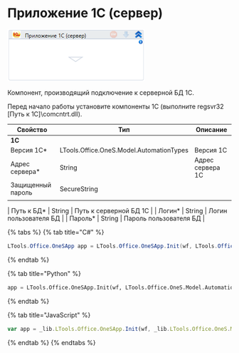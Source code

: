 # Приложение 1С (сервер)

![](<../../../.gitbook/assets/image (440).png>)

Компонент, производящий подключение к серверной БД 1С.

Перед начало работы установите компоненты 1С (выполните regsvr32 \[Путь к 1С]\comcntrt.dll).

| Свойство        | Тип                                      | Описание               |
| --------------- | ---------------------------------------- | ---------------------- |
| **1C** |  |
| Версия 1С\*     | LTools.Office.OneS.Model.AutomationTypes | Версия 1С              |
| Адрес сервера\* | String                                   | Адрес сервера 1С       |
|Защищенный пароль  |SecureString  | |
|  |  |

| Путь к БД\*     | String                                   | Путь к серверной БД 1С |
| Логин\*         | String                                   | Логин пользователя БД  |
| Пароль\*        | String                                   | Пароль пользователя БД |

{% tabs %}
{% tab title="C#" %}
```csharp
LTools.Office.OneSApp app = LTools.Office.OneSApp.Init(wf, LTools.Office.OneS.Model.AutomationTypes.V83, "server", "db_path", "login", "password");
```
{% endtab %}

{% tab title="Python" %}
```python
app = LTools.Office.OneSApp.Init(wf, LTools.Office.OneS.Model.AutomationTypes.V83, "server", "db_path", "login", "password")
```
{% endtab %}

{% tab title="JavaScript" %}
```javascript
var app = _lib.LTools.Office.OneSApp.Init(wf, _lib.LTools.Office.OneS.Model.AutomationTypes.V83, "server", "db_path", "login", "password");
```
{% endtab %}
{% endtabs %}
